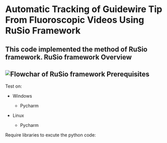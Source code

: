 Automatic Tracking of Guidewire Tip From Fluoroscopic Videos Using RuSio Framework
====
This code implemented the method of RuSio framework.
RuSio framework Overview
----
![Flowchar of RuSio framework](https://github.com/wangtseng/mvision/blob/master/doc/gtt/Draft/figures/figure2.png)
Prerequisites
----
Test on:
* Windows
  * Pycharm

* Linux
  * Pycharm

Require libraries to excute the python code:
